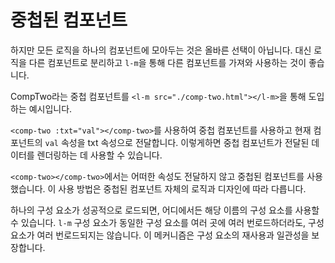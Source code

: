 <template is="exm-article">
<a href="../../publics/examples/nested-component/demo.html" preview></a>
<a href="../../publics/examples/nested-component/comp-one.html" main></a>
<a href="../../publics/examples/nested-component/comp-two.html"></a>
</template>

# 중첩된 컴포넌트

하지만 모든 로직을 하나의 컴포넌트에 모아두는 것은 올바른 선택이 아닙니다. 대신 로직을 다른 컴포넌트로 분리하고 `l-m`을 통해 다른 컴포넌트를 가져와 사용하는 것이 좋습니다.

CompTwo라는 중첩 컴포넌트를 `<l-m src="./comp-two.html"></l-m>`을 통해 도입하는 예시입니다.

`<comp-two :txt="val"></comp-two>`를 사용하여 중첩 컴포넌트를 사용하고 현재 컴포넌트의 `val` 속성을 txt 속성으로 전달합니다. 이렇게하면 중첩 컴포넌트가 전달된 데이터를 렌더링하는 데 사용할 수 있습니다.

`<comp-two></comp-two>`에서는 어떠한 속성도 전달하지 않고 중첩된 컴포넌트를 사용했습니다. 이 사용 방법은 중첩된 컴포넌트 자체의 로직과 디자인에 따라 다릅니다.

하나의 구성 요소가 성공적으로 로드되면, 어디에서든 해당 이름의 구성 요소를 사용할 수 있습니다. `l-m` 구성 요소가 동일한 구성 요소를 여러 곳에 여러 번로드하더라도, 구성 요소가 여러 번로드되지는 않습니다. 이 메커니즘은 구성 요소의 재사용과 일관성을 보장합니다.
